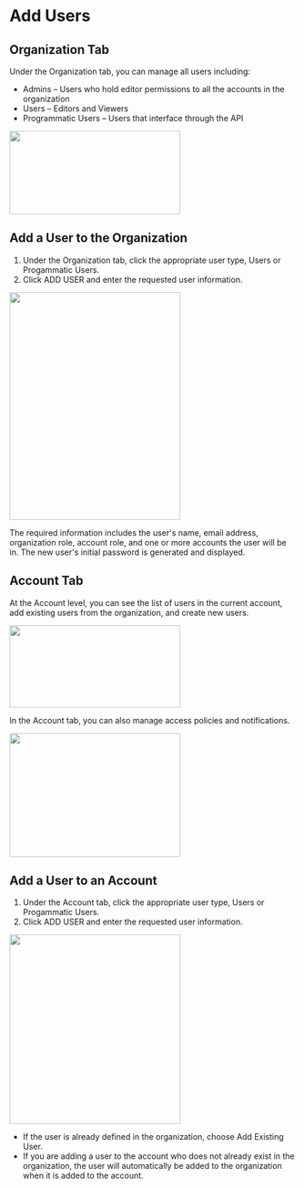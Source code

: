 # Add Users

## Organization Tab

Under the Organization tab, you can manage all users including:

- Admins – Users who hold editor permissions to all the accounts in the organization
- Users – Editors and Viewers
- Programmatic Users – Users that interface through the API

<img src="/administration/_media/add-users-01.png" width="300" height="146" />

## Add a User to the Organization

1. Under the Organization tab, click the appropriate user type, Users or Progammatic Users.
2. Click ADD USER and enter the requested user information.

<img src="/administration/_media/add-users-02.png" width="300" height="399" />

The required information includes the user's name, email address, organization role, account role, and one or more accounts the user will be in. The new user's initial password is generated and displayed.

## Account Tab

At the Account level, you can see the list of users in the current account, add existing users from the organization, and create new users.

<img src="/administration/_media/add-users-03.png" width="300" height="144" />

In the Account tab, you can also manage access policies and notifications.

<img src="/administration/_media/add-users-04.png" width="300" height="217" />

## Add a User to an Account

1. Under the Account tab, click the appropriate user type, Users or Progammatic Users.
2. Click ADD USER and enter the requested user information.

<img src="/administration/_media/add-users-05.png" width="300" height="332" />

- If the user is already defined in the organization, choose Add Existing User.
- If you are adding a user to the account who does not already exist in the organization, the user will automatically be added to the organization when it is added to the account.
